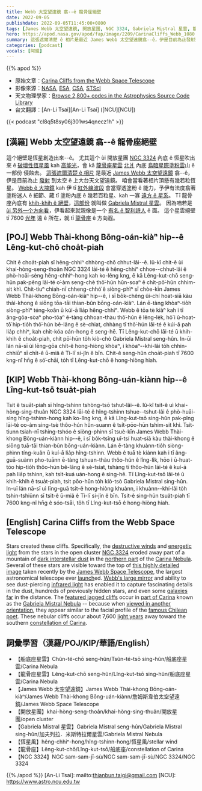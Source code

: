 ```yaml
---
title: Webb 太空望遠鏡 翕--ê 龍骨座絕壁
date: 2022-09-05
publishdate: 2022-09-05T11:45:00+0800
tags: [James Webb 太空望遠鏡, 開放星團, NGC 3324, Gabriela Mistral 星雲, 龍骨座, 恆星風, 龍骨座星雲]
hero: https://apod.nasa.gov/apod/fap/image/2209/CarinaCliffs_Webb_1080.jpg
summary: 這張遮爾清楚 ê 相片是最近 James Webb 太空望遠鏡翕--ê，伊是目前為止發射到太空 ê 上大台天文望遠鏡。
categories: [podcast]
vocals: [阿錕]
---
```


{{% apod %}}

- 原始文章：[Carina Cliffs from the Webb Space Telescope](https://apod.nasa.gov/apod/ap220905.html)
- 影像來源：[NASA](https://www.nasa.gov/), [ESA](https://www.esa.int/), [CSA](https://www.asc-csa.gc.ca/eng/), [STScI](https://www.stsci.edu/)
- 天文物理學家：[Browse 2,800+ codes in the Astrophysics Source Code Library](http://ascl.net/)
- 台文翻譯：[An-Li Tsai][An-Li Tsai] ([NCU][NCU])

{{< podcast "cl8q5t8sy06j301ws4qnecz1h" >}}

## [漢羅] Webb 太空望遠鏡 翕--ê 龍骨座絕壁
這个絕壁是恆星創造出來--ê。
尤其這个 ùi 開放星團 [NGC 3324][NGC 3324] 內底 ê 恆星吹出來 ê [破壞性恆星風][destructive winds] kah [高能光][energetic light]，會 kā [龍骨座星雲][Carina Nebula] [北爿][northern part t] 內底 [烏暗星際塗粉雲][dark interstellar dust]山 ê 一部份 侵蝕去。
[這張遮爾清楚 ê 相片][this highly detailed image] 是最近 [James Webb 太空望遠鏡][James Webb Space Telescope] 翕--ê，伊是目前為止 [發射][launch] 到太空 ê 上大台天文望遠鏡。
咱會當看著相片頂懸有幾若粒恆星。
[Webb ê 大塊鏡][Webb's large mirror] kah 伊 tī [紅外線波段][infrared light] 會當穿透塗粉 ê 能力，予伊有法度翕著 塗粉迷人 ê 細節、藏 tī 塗粉內底 ê 幾若百粒星、kah 一寡 [遠方 ê 星系][galaxies far t]。
Tī 龍骨座內底有 [khih-khih ê 絕壁][featured jagged cliffs]，[這部份][part of Carina] 就叫做 [Gabriela Mistral 星雲][Gabriela Mistral Nebula]。
因為咱若是 [ùi 另外一个方向看][viewed in another orientation]，伊看起來就親像是一个 [有名 ê 智利詩人][famous Chilean poet] ê 面。
這个星雲絕壁 tī 7600 [光年][light years] 遠 ê 所在，就 tī [龍骨座][constellation of Carina] ê 方向遐。

## [POJ] Webb Thài-khong Bōng-oán-kiàⁿ hip--ê Lêng-kut-chō choa̍t-piah
Chit ê choa̍t-piah sī hêng-chhiⁿ chhòng-chō chhut-lâi--ê.
Iû-kî chit-ê ùi khai-hòng-seng-thoân NGC 3324 lāi-té ê hêng-chhiⁿ chhoe--chhut-lâi ê phò-hoāi-sèng hêng-chhiⁿ-hong kah ko-lêng kng, ē kā Lêng-kut-chō seng-hûn pak-pêng lāi-té o͘-àm seng-chè thô͘-hún hûn-soaⁿ ê chi̍t-pō͘-hūn chhim-sit khì.
Chit-tiuⁿ chiah-nī chheng-chhó͘ ê siòng-phìⁿ sī chòe-kīn James Webb Thài-khong Bōng-oán-kiàⁿ hip--ê, i sī bo̍k-chêng ûi-chí hoat-siā kàu thài-khong ê siōng tōa-tāi thian-bûn bōng-oán-kiàⁿ.
Lán ē-tàng khòaⁿ-tio̍h siòng-phìⁿ téng-koân ū kúi-ā lia̍p hêng-chhiⁿ.
Webb ê tōa tè kiàⁿ kah i tī âng-gōa-sòaⁿ pho-tōaⁿ ē-tàng chhoan-thàu thô͘-hún ê lêng-le̍k, hō͘ i ū-hoat-tō͘ hip-tio̍h thô͘-hún bê-lâng ê sè-chiat, chhàng tī thô͘-hún lāi-té ê kúi-ā pah lia̍p chhiⁿ, kah chi̍t-kóa oán-hong ê seng-hē.
Tī Lêng-kut-chō lāi-té ū khih-khih ê choa̍t-piah, chit pō͘-hūn to̍h kiò-chò Gabriela Mistral seng-hûn.
In-ūi lán nā-sī ùi lēng-gōa chi̍t-ê hong-hiòng khòaⁿ, i khòaⁿ--khí-lâi to̍h chhin-chhiūⁿ sī chi̍t-ê ū-miâ ê Tì-lī si-jîn ê bīn.
Chit-ê seng-hûn choa̍t-piah tī 7600 kng-nî hn̄g ê só͘-chāi, to̍h tī Lêng-kut-chō ê hong-hiòng hiah.


## [KIP] Webb Thài-khong Bōng-uán-kiànn hip--ê Lîng-kut-tsō tsua̍t-piah
Tsit ê tsua̍t-piah sī hîng-tshinn tshòng-tsō tshut-lâi--ê.
Iû-kî tsit-ê uì khai-hòng-sing-thuân NGC 3324 lāi-té ê hîng-tshinn tshue--tshut-lâi ê phò-huāi-sìng hîng-tshinn-hong kah ko-lîng kng, ē kā Lîng-kut-tsō sing-hûn pak-pîng lāi-té oo-àm sing-tsè thôo-hún hûn-suann ê tsi̍t-pōo-hūn tshim-sit khì.
Tsit-tiunn tsiah-nī tshing-tshóo ê siòng-phìnn sī tsuè-kīn James Webb Thài-khong Bōng-uán-kiànn hip--ê, i sī bo̍k-tsîng uî-tsí huat-siā kàu thài-khong ê siōng tuā-tāi thian-bûn bōng-uán-kiànn.
Lán ē-tàng khuànn-tio̍h siòng-phìnn tíng-kuân ū kuí-ā lia̍p hîng-tshinn.
Webb ê tuā tè kiànn kah i tī âng-guā-suànn pho-tuānn ē-tàng tshuan-thàu thôo-hún ê lîng-li̍k, hōo i ū-huat-tōo hip-tio̍h thôo-hún bê-lâng ê sè-tsiat, tshàng tī thôo-hún lāi-té ê kuí-ā pah lia̍p tshinn, kah tsi̍t-kuá uán-hong ê sing-hē.
Tī Lîng-kut-tsō lāi-té ū khih-khih ê tsua̍t-piah, tsit pōo-hūn to̍h kiò-tsò Gabriela Mistral sing-hûn.
In-uī lán nā-sī uì līng-guā tsi̍t-ê hong-hiòng khuànn, i khuànn--khí-lâi to̍h tshin-tshiūnn sī tsi̍t-ê ū-miâ ê Tì-lī si-jîn ê bīn.
Tsit-ê sing-hûn tsua̍t-piah tī 7600 kng-nî hn̄g ê sóo-tsāi, to̍h tī Lîng-kut-tsō ê hong-hiòng hiah.

## [English] Carina Cliffs from the Webb Space Telescope

Stars created these cliffs.
Specifically, the [destructive winds][destructive winds] and [energetic light][energetic light] from the stars in the open cluster [NGC 3324][NGC 3324] eroded away part of a mountain of [dark interstellar dust][dark interstellar dust] in the [northern part][northern part e] of the [Carina Nebula][Carina Nebula].
Several of these stars are visible toward the top of [this highly detailed image][this highly detailed image] taken recently by the [James Webb Space Telescope][James Webb Space Telescope], the largest astronomical telescope ever [launch][launch]ed.
[Webb's large mirror][Webb's large mirror] and ability to see dust-piercing [infrared light][infrared light] has enabled it to capture fascinating details in the dust, hundreds of previously hidden stars, and even some [galaxies far][galaxies far e] in the distance.
The [featured jagged cliffs][featured jagged cliffs] occur in [part of Carina][part of Carina] known as the [Gabriela Mistral Nebula][Gabriela Mistral Nebula] -- because when [viewed in another orientation][viewed in another orientation], they appear similar to the facial profile of the [famous Chilean poet][famous Chilean poet].
These nebular cliffs occur about 7,600 [light years][light years] away toward the southern [constellation of Carina][constellation of Carina].

## 詞彙學習（漢羅/POJ/KIP/華語/English）
- 【船底座星雲】Chûn-té-chō seng-hûn/Tsûn-té-tsō sing-hûn/船底座星雲/Carina Nebula
- 【龍骨座星雲】Lêng-kut-chō seng-hûn/Lîng-kut-tsō sing-hûn/船底座星雲/Carina Nebula
- 【James Webb 太空望遠鏡】James Webb Thài-khong Bōng-oán-kiàⁿ/James Webb Thài-khong Bōng-uán-kiànn/詹姆斯韋伯太空望遠鏡/James Webb Space Telescope
- 【開放星團】khai-hòng-seng-thoân/khai-hòng-sing-thuân/開放星團/open cluster
- 【Gabriela Mistral 星雲】Gabriela Mistral seng-hûn/Gabriela Mistral sing-hûn/加夫列拉．米斯特拉爾星雲/Gabriela Mistral Nebula
- 【恆星風】hêng-chhiⁿ-hong/hîng-tshinn-hong/恆星風/stellar wind
- 【龍骨座】Lêng-kut-chō/Lîng-kut-tsō/船底座/constellation of Carina
- 【NGC 3324】NGC sam-sam-jī-sù/NGC sam-sam-jī-sù/NGC 3324/NGC 3324

{{% /apod %}}
[An-Li Tsai]: mailto:thianbun.taigi@gmail.com
[NCU]: https://www.astro.ncu.edu.tw

[copyright]: https://apod.nasa.gov/apod/fap/lib/about_apod.html#srapply

[destructive winds]:https://astronomy.swin.edu.au/cosmos/s/stellar+winds
[energetic light]:https://science.nasa.gov/ems/10_ultravioletwaves
[NGC 3324]:https://en.wikipedia.org/wiki/NGC_3324
[dark interstellar dust]:https://apod.nasa.gov/apod/ap201122.html
[northern part e]:https://apod.nasa.gov/apod/ap220131.html
[northern part t]:https://apod.tw/daily/20220131/
[Carina Nebula]:https://apod.nasa.gov/apod/ap190507.html
[this highly detailed image]:https://www.flickr.com/photos/nasawebbtelescope/52259221868/in/album-72177720300469752/
[James Webb Space Telescope]:https://webb.nasa.gov/
[launch]:https://youtu.be/9tXlqWldVVk
[Webb's large mirror]:https://webb.nasa.gov/content/observatory/ote/mirrors/index.html
[infrared light]:https://science.nasa.gov/ems/07_infraredwaves
[galaxies far e]:https://apod.nasa.gov/apod/ap210802.html
[galaxies far t]:https://apod.tw/daily/20210802/
[featured jagged cliffs]:https://webbtelescope.org/contents/media/images/2022/031/01G77PKB8NKR7S8Z6HBXMYATGJ
[part of Carina]:https://www.youtube.com/watch?v=QHa2jnei_MM
[Gabriela Mistral Nebula]:https://apod.nasa.gov/apod/ap190316.html
[viewed in another orientation]:https://www.intermountainpet.com/hubfs/Blog_Images/Dogs-tilting-their-heads.jpg
[famous Chilean poet]:https://en.wikipedia.org/wiki/Gabriela_Mistral
[light years]:https://spaceplace.nasa.gov/light-year/en/
[constellation of Carina]:https://chandra.harvard.edu/photo/constellations/carina.html
